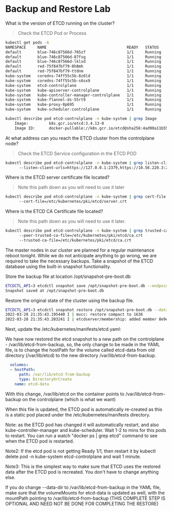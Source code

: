 # Backup and Restore Lab

What is the version of ETCD running on the cluster?



>Check the ETCD Pod or Process


```bash
kubectl get pods -A        
NAMESPACE     NAME                                   READY   STATUS    RESTARTS   AGE
default       blue-746c87566d-765zf                  1/1     Running   0          2m19s
default       blue-746c87566d-87fsg                  1/1     Running   0          2m19s
default       blue-746c87566d-lklxd                  1/1     Running   0          2m19s
default       red-75f847bf79-8h8mh                   1/1     Running   0          2m19s
default       red-75f847bf79-ttdnm                   1/1     Running   0          2m19s
kube-system   coredns-74ff55c5b-8z6ld                1/1     Running   0          9m36s
kube-system   coredns-74ff55c5b-s6sx9                1/1     Running   0          9m36s
kube-system   etcd-controlplane                      1/1     Running   0          9m48s
kube-system   kube-apiserver-controlplane            1/1     Running   0          9m48s
kube-system   kube-controller-manager-controlplane   1/1     Running   0          9m48s
kube-system   kube-flannel-ds-55rt9                  1/1     Running   0          9m36s
kube-system   kube-proxy-8p695                       1/1     Running   0          9m36s
kube-system   kube-scheduler-controlplane            1/1     Running   0          9m48s
```
```bash
kubectl describe pod etcd-controlplane -n kube-system | grep Image
    Image:         k8s.gcr.io/etcd:3.4.13-0
    Image ID:      docker-pullable://k8s.gcr.io/etcd@sha256:4ad90a11b55313b182afc186b9876c8e891531b8db4c9bf1541953021618d0e2
```
At what address can you reach the ETCD cluster from the controlplane node?



>Check the ETCD Service configuration in the ETCD POD

```bash
kubectl describe pod etcd-controlplane -n kube-system | grep listen-client-urls
      --listen-client-urls=https://127.0.0.1:2379,https://10.56.220.3:2379
```

Where is the ETCD server certificate file located?



>Note this path down as you will need to use it later
```bash
kubectl describe pod etcd-controlplane -n kube-system | grep cert-file         
      --cert-file=/etc/kubernetes/pki/etcd/server.crt
```

Where is the ETCD CA Certificate file located?



>Note this path down as you will need to use it later.
```bash
kubectl describe pod etcd-controlplane -n kube-system | grep trusted-ca-file
      --peer-trusted-ca-file=/etc/kubernetes/pki/etcd/ca.crt
      --trusted-ca-file=/etc/kubernetes/pki/etcd/ca.crt
```

The master nodes in our cluster are planned for a regular maintenance reboot tonight. While we do not anticipate anything to go wrong, we are required to take the necessary backups. Take a snapshot of the ETCD database using the built-in snapshot functionality.



Store the backup file at location /opt/snapshot-pre-boot.db
```bash
ETCDCTL_API=3 etcdctl snapshot save /opt/snapshot-pre-boot.db --endpoints=https://127.0.0.1:2379 --cacert=/etc/kubernetes/pki/etcd/ca.crt --cert=/etc/kubernetes/pki/etcd/server.crt --key=/etc/kubernetes/pki/etcd/server.key
Snapshot saved at /opt/snapshot-pre-boot.db
```
Restore the original state of the cluster using the backup file.
```bash
ETCDCTL_API=3 etcdctl snapshot restore /opt/snapshot-pre-boot.db --data-dir /var/lib/etcd-from-backup
2022-03-28 21:35:43.195440 I | mvcc: restore compact to 1636
2022-03-28 21:35:43.203241 I | etcdserver/membership: added member 8e9e05c52164694d [http://localhost:2380] to cluster cdf818194e3a8c32
```
Next, update the /etc/kubernetes/manifests/etcd.yaml:

We have now restored the etcd snapshot to a new path on the controlplane - /var/lib/etcd-from-backup, so, the only change to be made in the YAML file, is to change the hostPath for the volume called etcd-data from old directory (/var/lib/etcd) to the new directory /var/lib/etcd-from-backup.
```yaml
  volumes:
  - hostPath:
      path: /var/lib/etcd-from-backup
      type: DirectoryOrCreate
    name: etcd-data
```
With this change, /var/lib/etcd on the container points to /var/lib/etcd-from-backup on the controlplane (which is what we want)

When this file is updated, the ETCD pod is automatically re-created as this is a static pod placed under the /etc/kubernetes/manifests directory.

Note: as the ETCD pod has changed it will automatically restart, and also kube-controller-manager and kube-scheduler. Wait 1-2 to mins for this pods to restart. You can run a watch "docker ps | grep etcd" command to see when the ETCD pod is restarted.

Note2: If the etcd pod is not getting Ready 1/1, then restart it by kubectl delete pod -n kube-system etcd-controlplane and wait 1 minute.

Note3: This is the simplest way to make sure that ETCD uses the restored data after the ETCD pod is recreated. You don't have to change anything else.

If you do change --data-dir to /var/lib/etcd-from-backup in the YAML file, make sure that the volumeMounts for etcd-data is updated as well, with the mountPath pointing to /var/lib/etcd-from-backup (THIS COMPLETE STEP IS OPTIONAL AND NEED NOT BE DONE FOR COMPLETING THE RESTORE)